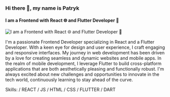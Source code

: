 ### Hi there 👋, my name is Patryk
#### I am a Frontend with React 🌐 and Flutter Developer 📱
![I am a Frontend with React 🌐 and Flutter Developer 📱](https://miro.medium.com/v2/resize:fit:1400/1*R-twmFW5KUTgZsOGlcYoWQ.png)

I'm a passionate Frontend Developer specializing in React and a  Flutter Developer. With a keen eye for design and user experience, I craft engaging and responsive interfaces. My journey in web development has been driven by a love for creating seamless and dynamic websites and mobile apps. In the realm of mobile development, I leverage Flutter to build cross-platform applications that are both aesthetically pleasing and functionally robust. I'm always excited about new challenges and opportunities to innovate in the tech world, continuously learning to stay ahead of the curve.

Skills:  / REACT / JS / HTML / CSS / FLUTTER / DART



<!--
**patrykbarszczewskii/patrykbarszczewskii** is a ✨ _special_ ✨ repository because its `README.md` (this file) appears on your GitHub profile.

Here are some ideas to get you started:

- 🔭 I’m currently working on ...
- 🌱 I’m currently learning ...
- 👯 I’m looking to collaborate on ...
- 🤔 I’m looking for help with ...
- 💬 Ask me about ...
- 📫 How to reach me: ...
- 😄 Pronouns: ...
- ⚡ Fun fact: ...
-->
